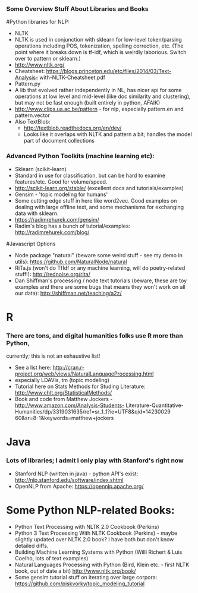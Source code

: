 
### Some Overview Stuff About Libraries and Books

#Python libraries for NLP:

* NLTK
 * NLTK is used in conjunction with sklearn for low-level token/parsing
operations including POS, tokenization, spelling correction, etc. (The point
where it breaks down is tf-idf, which is weirdly laborious. Switch over to
pattern or sklearn.)
  * http://www.nltk.org/
  * Cheatsheet: https://blogs.princeton.edu/etc/files/2014/03/Text-Analysis-
with-NLTK-Cheatsheet.pdf
* Pattern.py
 * A lib that evolved rather independently in NL, has nicer api for some
operations at low level and mid-level (like doc similarity and clustering), but
may not be fast enough (built entirely in python, AFAIK)
  * http://www.clips.ua.ac.be/pattern - for nlp, especially pattern.en and
pattern.vector
* Also TextBlob:
  * http://textblob.readthedocs.org/en/dev/
  * Looks like it overlaps with NLTK and pattern a bit; handles the model part of document collections

### Advanced Python Toolkits (machine learning etc):
* Sklearn (scikit-learn)
 * Standard in use for classification, but can be hard to examine features/etc.
Good for volume/speed.
  * http://scikit-learn.org/stable/ (excellent docs and tutorials/examples)
* Gensim - 'topic modeling for humans'
 * Some cutting edge stuff in here like word2vec. Good examples on dealing with
large offline text, and some mechanisms for exchanging data with sklearn.
  * https://radimrehurek.com/gensim/
  * Radim's blog has a bunch of tutorial/examples: http://radimrehurek.com/blog/

#Javascript Options

* Node package "natural" (beware some weird stuff - see my demo in utils):
https://github.com/NaturalNode/natural
* RiTa.js (won't do TfIdf or any machine learning, will do poetry-related
stuff!): http://rednoise.org/rita/
* Dan Shiffman's processing / node text tutorials (beware, these are toy examples and there are some
bugs that means they won't work on all our data): http://shiffman.net/teaching/a2z/

# R
### There are tons, and digital humanities folks use R more than Python,
currently; this is not an exhaustive list!

* See a list here:
http://cran.r-project.org/web/views/NaturalLanguageProcessing.html
* especially LDAVis, tm (topic modeling)
* Tutorial here on Stats Methods for Studing Literature:
http://www.chlt.org/StatisticalMethods/
* Book and code from Matthew Jockers - http://www.amazon.com/Analysis-Students-
Literature-Quantitative-Humanities/dp/3319031635/ref=sr_1_1?ie=UTF8&qid=14230029
60&sr=8-1&keywords=matthew+jockers

# Java
### Lots of libraries; I admit I only play with Stanford's right now

* Stanford NLP (written in java) - python API's exist:
http://nlp.stanford.edu/software/index.shtml
* OpenNLP from Apache: https://opennlp.apache.org/


# Some Python NLP-related Books:

* Python Text Processing with NLTK 2.0 Cookbook (Perkins)
* Python 3 Text Processing With NLTK Cookbook (Perkins) - maybe slightly updated
over NLTK 2.0 book?  I have both but don't know detailed diffs.
* Building Machine Learning Systems with Python (Willi Richert & Luis Coelho,
lots of text examples)
* Natural Languages Processing with Python (Bird, Klein etc. - first NLTK book,
out of date a bit) http://www.nltk.org/book/
* Some gensim tutorial stuff on iterating over large corpora:
https://github.com/piskvorky/topic_modeling_tutorial



